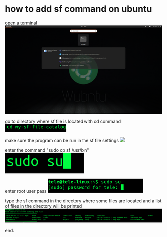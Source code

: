 # how to add sf command on ubuntu

open a terminal
<img src="image/search-terminal.png">

go to directory where sf file is located with cd command
<img src="image/cd-catalog.png">

make sure the program can be run in the sf file settings
<img src="settings.png">

enter the command "sudo cp sf /usr/bin"
<img src="image/root.png">

enter root user pass
<img src="image/enter-pass-root.png">

type the sf command in the directory where some files are located and a list of files in the directory will be printed
<img src="image/sf-program-run.png">

end.
